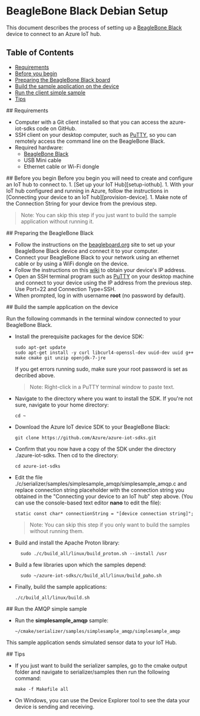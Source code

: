 # BeagleBone Black Debian Setup

This document describes the process of setting up a [BeagleBone Black](http://beagleboard.org/black) device to connect to an Azure IoT hub.

## Table of Contents

- [Requirements](#requirements)
- [Before you begin](#beforebegin)
- [Preparing the BeagleBone Black board](#preparing)
- [Build the sample application on the device](#buildrunapp)
- [Run the client simple sample](#buildandrun)
- [Tips](#tips)

<a name="requirements"/>
## Requirements

  - Computer with a Git client installed so that you can access the azure-iot-sdks code on GitHub.
  - SSH client on your desktop computer, such as [PuTTY](http://www.putty.org/), so you can remotely access the command line on the BeagleBone Black.
  - Required hardware:
	  - [BeagleBone Black](http://beagleboard.org/black)
	  - USB Mini cable
	  - Ethernet cable or Wi-Fi dongle

<a name="beforebegin"/>
## Before you begin
Before you begin you will need to create and configure an IoT hub to connect to.
  1. [Set up your IoT Hub][setup-iothub].
  1. With your IoT hub configured and running in Azure, follow the instructions in [Connecting your device to an IoT hub][provision-device].
  1. Make note of the Connection String for your device from the previous step.

  > Note: You can skip this step if you just want to build the sample application without running it.

<a name="preparing"/>
## Preparing the BeagleBone Black

- Follow the instructions on the [beagleboard.org](http://beagleboard.org/getting-started) site to set up your BeagleBone Black device and connect it to your computer.
- Connect your BeagleBone Black to your network using an ethernet cable or by using a WiFi dongle on the device.
- Follow the instructions on this [wiki](http://elinux.org/Beagleboard:Terminal_Shells) to obtain your device's IP address.
- Open an SSH terminal program such as [PuTTY](http://www.putty.org/) on your desktop machine and connect to your
device using the IP address from the previous step.  Use Port=22 and Connection Type=SSH.
- When prompted, log in with username **root** (no password by default).

<a name="buildrunapp"/>
## Build the sample application on the device

Run the following commands in the terminal window connected to your BeagleBone Black.

- Install the prerequisite packages for the device SDK:

  ```
  sudo apt-get update
  sudo apt-get install -y curl libcurl4-openssl-dev uuid-dev uuid g++ make cmake git unzip openjdk-7-jre
  ```
  If you get errors running sudo, make sure your root password is set as decribed above.

	> Note: Right-click in a PuTTY terminal window to paste text.

- Navigate to the directory where you want to  install the SDK.  If you're not sure, navigate to your home directory:
  ```
  cd ~
  ```
- Download the Azure IoT device SDK to your BeagleBone Black:

  ```
  git clone https://github.com/Azure/azure-iot-sdks.git
  ```

- Confirm that you now have a copy of the SDK under the directory ./azure-iot-sdks.
Then cd to the directory:
  ```
  cd azure-iot-sdks
  ```

- Edit the file ./c/serializer/samples/simplesample_amqp/simplesample_amqp.c and replace connection string placeholder with the connection string
you obtained in the "Connecting your device to an IoT hub" step above.
(You can use the console-based text editor **nano** to edit the file):

  ```
  static const char* connectionString = "[device connection string]";
  ```
  > Note: You can skip this step if you only want to build the samples without running them.

- Build and install the Apache Proton library:

  ```
    sudo ./c/build_all/linux/build_proton.sh --install /usr
  ```

- Build a few libraries upon which the samples depend:

  ```
    sudo ~/azure-iot-sdks/c/build_all/linux/build_paho.sh
  ```

- Finally, build the sample applications:

  ```
  ./c/build_all/linux/build.sh
  ```

<a name="buildsimplesample"/>
## Run the AMQP simple sample

- Run the **simplesample_amqp** sample:

  ```
  ~/cmake/serializer/samples/simplesample_amqp/simplesample_amqp
  ```

This sample application sends simulated sensor data to your IoT Hub.


<a name="tips"/>
## Tips

- If you just want to build the serializer samples, go to the cmake output folder and navigate to serializer/samples then run the following command:

  ```
  make -f Makefile all
  ```

- On Windows, you can use the Device Explorer tool to see the data your device is sending and receiving.

[setup-iothub]: ../../doc/setup_iothub.md
[provision-device]: ../../tools/iothub-explorer/doc/provision_device.md
